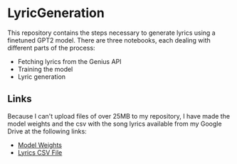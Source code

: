 # LyricGeneration

This repository contains the steps necessary to generate lyrics using a finetuned GPT2 model. There are three notebooks, each dealing with different parts of the process:

- Fetching lyrics from the Genius API
- Training the model
- Lyric generation

## Links

Because I can't upload files of over 25MB to my repository, I have made the model weights and the csv with the song lyrics available from my Google Drive at the following links:

- [Model Weights](https://drive.google.com/file/d/1c0YkI0tUHOxZHI29SvQEYx3p973T1ZsS/view?usp=share_link)
- [Lyrics CSV File](https://drive.google.com/file/d/1At-AsuQdLk3304c7DZ9aMjpQg6Q4FG2O/view?usp=share_link)

